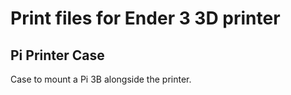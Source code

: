 # Print files for Ender 3 3D printer

## Pi Printer Case
Case to mount a Pi 3B alongside the printer.

